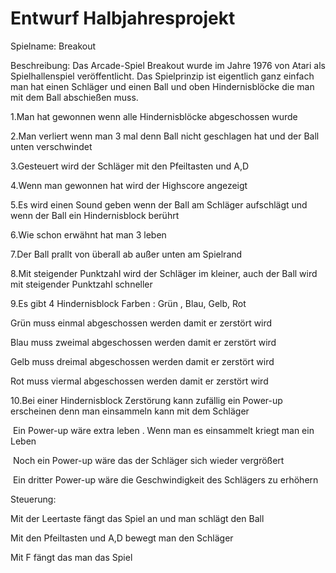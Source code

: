 # **Entwurf Halbjahresprojekt**

Spielname: Breakout

Beschreibung: Das Arcade-Spiel Breakout wurde im Jahre 1976 von Atari als Spielhallenspiel veröffentlicht. Das Spielprinzip ist eigentlich ganz einfach man hat einen Schläger und einen Ball und oben Hindernisblöcke die man mit dem Ball abschießen muss.

1.Man hat gewonnen wenn alle Hindernisblöcke abgeschossen wurde

2.Man verliert wenn man 3 mal denn Ball nicht geschlagen hat und der Ball unten verschwindet

3.Gesteuert wird der Schläger mit den Pfeiltasten und A,D

4.Wenn man gewonnen hat wird der Highscore angezeigt

5.Es wird einen Sound geben wenn der Ball am Schläger aufschlägt und wenn der Ball ein Hindernisblock berührt 

6.Wie schon erwähnt hat man 3 leben 

7.Der Ball prallt von überall ab außer unten am Spielrand

8.Mit steigender Punktzahl wird der Schläger im kleiner, auch der Ball wird mit steigender Punktzahl schneller

9.Es gibt 4 Hindernisblock Farben : Grün , Blau, Gelb, Rot 

  Grün muss einmal abgeschossen werden damit er zerstört wird

  Blau muss zweimal abgeschossen werden damit er zerstört wird

  Gelb muss dreimal abgeschossen werden damit er zerstört wird 

  Rot muss viermal abgeschossen werden damit er zerstört wird

10.Bei einer Hindernisblock Zerstörung kann zufällig ein Power-up erscheinen denn man einsammeln kann mit dem Schläger

​      Ein Power-up wäre extra leben . Wenn man es einsammelt kriegt man ein Leben

​      Noch ein Power-up wäre das der Schläger sich wieder vergrößert 

​      Ein dritter Power-up wäre die Geschwindigkeit des Schlägers zu erhöhern

Steuerung:

Mit der Leertaste fängt das Spiel an und man schlägt den Ball

Mit den Pfeiltasten und A,D bewegt man den Schläger

Mit F fängt das man das Spiel
